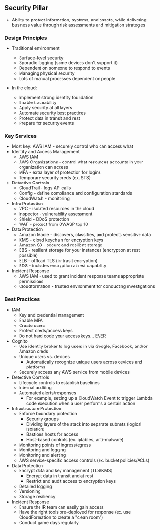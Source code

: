 ## Security Pillar
* Ability to protect information, systems, and assets, while delivering business value through risk assessments and mitigation strategies

### Design Principles
* Traditional environment:
    * Surface-level security
    * Sporadic logging (some devices don't support it)
    * Dependent on someone to respond to events
    * Managing physical security
    * Lots of manual processes dependent on people

* In the cloud:
    * Implement strong identity foundation
    * Enable traceability
    * Apply security at all layers
    * Automate security best practices
    * Protect data in transit and rest
    * Prepare for security events

### Key Services
* Most key: AWS IAM - securely control who can access what
* Identity and Access Management
    * AWS IAM
    * AWS Organizations - control what resources accounts in your organization can access
    * MFA - extra layer of protection for logins 
    * Temporary security creds (ex. STS)
* Detective Controls
    * CloudTrail - logs API calls
    * Config - define compliance and configuration standards
    * CloudWatch - monitoring
* Infra Protection
    * VPC - isolated resources in the cloud
    * Inspector - vulnerability assessment
    * Shield - DDoS protection
    * WAF - protect from OWASP top 10
* Data Protection
    * Amazon Macie - discovers, classifies, and protects sensitive data
    * KMS - cloud keychain for encryption keys
    * Amazon S3 - secure and resilient storage
    * EBS - resilient storage for your instances (encryption at rest possible)
    * ELB - offload TLS (in-trasit encryption)
    * RDS - includes encryption at rest capability
* Incident Response
    * AWS IAM - used to grant incident response teams appropriate permissions
    * Cloudformation - trusted environment for conducting investigations

### Best Practices
* IAM
    * Key and credential management
    * Enable MFA
    * Create users
    * Protect creds/access keys 
    * Do not hard code your access keys... EVER
* Cognito
    * Use identity broker to log users in via Google, Facebook, and/or Amazon creds
    * Unique users vs. devices
        * Automatically recognize unique users across devices and platforms
    * Securely access any AWS service from mobile devices
* Detective Controls
    * Lifecycle controls to establish baselines
    * Internal auditing
    * Automated alerts/responses
        * For example, setting up a CloudWatch Event to trigger Lambda code execution when a user performs a certain action
* Infrastructure Protection
    * Enforce boundary protection
        * Security groups
        * Dividing layers of the stack into separate subnets (logical isolation)
        * Bastions hosts for access
        * Host-based controls (ex. iptables, anti-malware)
    * Monitoring points of ingress/egress
    * Monitoring and logging
    * Monitoring and alerting
    * AWS service-specific access controls (ex. bucket policies/ACLs)
* Data Protection
    * Encrypt data and key management (TLS/KMS)
        * Encrypt data in transit and at rest
        * Restrict and audit access to encryption keys
    * Detailed logging
    * Versioning
    * Storage resiliency
* Incident Response
    * Ensure the IR team can easily gain access
    * Have the right tools pre-deployed for response (ex. use CloudFormation to create a "clean room")
    * Conduct game days regularly